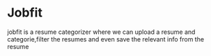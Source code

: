 # Jobfit
jobfit is a resume categorizer where we can upload a resume and categorie,filter the resumes and even save the relevant info from the resume
